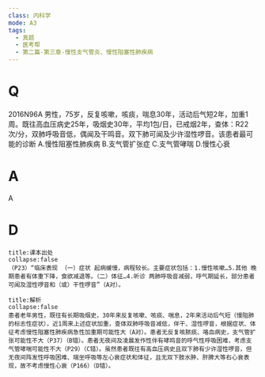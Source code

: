 ```yaml
---
class: 内科学
mode: A3
tags:
  - 真题
  - 医考帮
  - 第二篇-第三章-慢性支气管炎、慢性阻塞性肺疾病
---
```


# Q
2016N96A 男性，75岁，反复咳嗽，咳痰，喘息30年，活动后气短2年，加重1周。既往高血压病史25年，吸烟史30年，平均1包/日，已戒烟2年，查体：R22次/分，双肺呼吸音低，偶闻及干鸣音。双下肺可闻及少许湿性啰音。该患者最可能的诊断
A.慢性阻塞性肺疾病
B.支气管扩张症
C.支气管哮喘
D.慢性心衰

# A
A
# D
```ad-note
title:课本出处
collapse:false
（P23）“临床表现 （一）症状 起病缓慢，病程较长。主要症状包括：1.慢性咳嗽…5.其他 晚期患者有体重下降，食欲减退等。（二）体征…4.听诊 两肺呼吸音减弱，呼气期延长，部分患者可闻及湿性啰音和（或）干性啰音”（A对）。
```

```ad-summary
title:解析
collapse:false
患者老年男性，既往有长期吸烟史，30年来反复咳嗽、咳痰、喘息，2年来活动后气短（慢阻肺的标志性症状），近1周来上述症状加重，查体双肺呼吸音减低，伴干、湿性啰音，根据症状、体征考虑慢性阻塞性肺疾病急性加重期可能性大（A对）。患者无反复咳脓痰、咯血病史，支气管扩张可能性不大（P37）（B错）。患者无夜间及凌晨发作性伴有哮鸣音的呼气性呼吸困难，考虑支气管哮喘可能性不大（P29）（C错）。虽然患者既往有高血压病史且双下肺有少许湿性啰音，但无夜间阵发性呼吸困难、端坐呼吸等左心衰症状和体征，且无双下肢水肿、肝脾大等右心衰表现，故不考虑慢性心衰（P166）（D错）。
```

